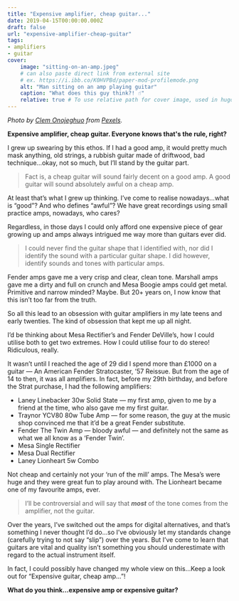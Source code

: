 ```yaml
---
title: "Expensive amplifier, cheap guitar..."
date: 2019-04-15T00:00:00.000Z
draft: false
url: "expensive-amplifier-cheap-guitar"
tags:
- amplifiers
- guitar
cover:
    image: "sitting-on-an-amp.jpeg"
    # can also paste direct link from external site
    # ex. https://i.ibb.co/K0HVPBd/paper-mod-profilemode.png
    alt: "Man sitting on an amp playing guitar"
    caption: "What does this guy think?! ☝️"
    relative: true # To use relative path for cover image, used in hugo Page-bundles
---
```

*Photo by [Clem Onojeghuo](https://www.pexels.com/@conojeghuo?utm_content=attributionCopyText&amp;utm_medium=referral&amp;utm_source=pexels) from [Pexels](https://www.pexels.com/photo/adult-amplifier-band-bass-guitar-375893/?utm_content=attributionCopyText&amp;utm_medium=referral&amp;utm_source=pexels).*

**Expensive amplifier, cheap guitar. Everyone knows that's the rule, right?**

I grew up swearing by this ethos. If I had a good amp, it would pretty much mask anything, old strings, a rubbish guitar made of driftwood, bad technique…okay, not so much, but I’ll stand by the guitar part.

> Fact is, a cheap guitar will sound fairly decent on a good amp. A good guitar will sound absolutely awful on a cheap amp.

At least that’s what I grew up thinking. I’ve come to realise nowadays…what is “good”? And who defines “awful”? We have great recordings using small practice amps, nowadays, who cares?

Regardless, in those days I could only afford one expensive piece of gear growing up and amps always intrigued me way more than guitars ever did.

> I could never find the guitar shape that I identified with, nor did I identify the sound with a particular guitar shape. I did however, identify sounds and tones with particular amps.

Fender amps gave me a very crisp and clear, clean tone. Marshall amps gave me a dirty and full on crunch and Mesa Boogie amps could get metal. Primitive and narrow minded? Maybe. But 20+ years on, I now know that this isn’t too far from the truth.

So all this lead to an obsession with guitar amplifiers in my late teens and early twenties. The kind of obsession that kept me up all night.

I’d be thinking about Mesa Rectifier’s and Fender DeVille’s, how I could utilise both to get two extremes. How I could utilise four to do stereo! Ridiculous, really.

It wasn’t until I reached the age of 29 did I spend more than £1000 on a guitar — An American Fender Stratocaster, ’57 Reissue. But from the age of 14 to then, it was all amplifiers. In fact, before my 29th birthday, and before the Strat purchase, I had the following amplifiers:

- Laney Linebacker 30w Solid State — my first amp, given to me by a friend at the time, who also gave me my first guitar.
- Traynor YCV80 80w Tube Amp — for some reason, the guy at the music shop convinced me that it’d be a great Fender substitute.
- Fender The Twin Amp — bloody awful — and definitely not the same as what we all know as a ‘Fender Twin’.
- Mesa Single Rectifier
- Mesa Dual Rectifier
- Laney Lionheart 5w Combo

Not cheap and certainly not your ‘run of the mill’ amps. The Mesa’s were huge and they were great fun to play around with. The Lionheart became one of my favourite amps, ever.

> I’ll be controversial and will say that ***most*** of the tone comes from the amplifier, not the guitar.

Over the years, I’ve switched out the amps for digital alternatives, and that’s something I never thought I’d do…so I’ve obviously let my standards change (carefully trying to not say “slip”) over the years. But I’ve come to learn that guitars are vital and quality isn’t something you should underestimate with regard to the actual instrument itself.

In fact, I could possibly have changed my whole view on this…Keep a look out for “Expensive guitar, cheap amp…”!

**What do you think…expensive amp or expensive guitar?**
